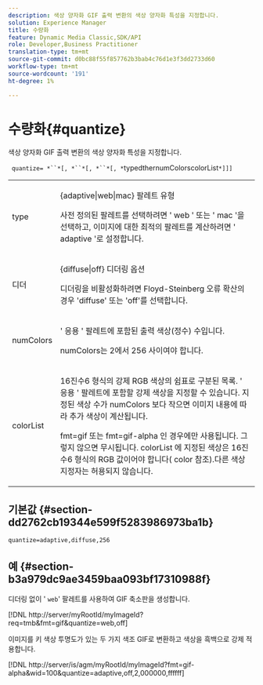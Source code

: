 ```yaml
---
description: 색상 양자화 GIF 출력 변환의 색상 양자화 특성을 지정합니다.
solution: Experience Manager
title: 수량화
feature: Dynamic Media Classic,SDK/API
role: Developer,Business Practitioner
translation-type: tm+mt
source-git-commit: d0bc88f55f857762b3bab4c76d1e3f3dd2733d60
workflow-type: tm+mt
source-wordcount: '191'
ht-degree: 1%

---
```



# 수량화{#quantize}

색상 양자화 GIF 출력 변환의 색상 양자화 특성을 지정합니다.

` quantize= *``*[, *``*[, *``*[, *`typedthernumColorscolorList`*]]]`

<table id="simpletable_6BF155FCB8224E7EBFC8D8375AD26A71"> 
 <tr class="strow"> 
  <td class="stentry"> <p> <span class="codeph"> <span class="varname"> type  </span> </span> </p> </td> 
  <td class="stentry"> <p> <span class="codeph"> {adaptive|web|mac}  </span> 팔레트 유형 </p> <p>사전 정의된 팔레트를 선택하려면 ' <span class="codeph"> web </span>' 또는 ' <span class="codeph"> mac </span>'을 선택하고, 이미지에 대한 최적의 팔레트를 계산하려면 ' <span class="codeph"> adaptive </span>'로 설정합니다. </p> </td> 
 </tr> 
 <tr class="strow"> 
  <td class="stentry"> <p> <span class="codeph"> <span class="varname"> 디더  </span> </span> </p> </td> 
  <td class="stentry"> <p> <span class="codeph"> {diffuse|off} 디더링  </span> 옵션 </p> <p>디더링을 비활성화하려면 Floyd-Steinberg 오류 확산의 경우 'diffuse' 또는 'off'를 선택합니다. </p> </td> 
 </tr> 
 <tr class="strow"> 
  <td class="stentry"> <p> <span class="codeph"> <span class="varname"> numColors  </span> </span> </p> </td> 
  <td class="stentry"> <p>' <span class="codeph"> 응용 </span>' 팔레트에 포함된 출력 색상(정수) 수입니다. </p> <p> <span class="codeph"> <span class="varname"> numColors는 2에서 256 사이여야  </span> </span> 합니다. </p> </td> 
 </tr> 
 <tr class="strow"> 
  <td class="stentry"> <p> <span class="codeph"> <span class="varname"> colorList  </span> </span> </p> </td> 
  <td class="stentry"> <p>16진수6 형식의 강제 RGB 색상의 쉼표로 구분된 목록. ' <span class="codeph"> 응용 </span>' 팔레트에 포함할 강제 색상을 지정할 수 있습니다. 지정된 색상 수가 <span class="codeph"> numColors </span>보다 작으면 이미지 내용에 따라 추가 색상이 계산됩니다. </p> <p><span class="codeph"> fmt=gif </span> 또는 <span class="codeph"> fmt=gif-alpha </span>인 경우에만 사용됩니다. 그렇지 않으면 무시됩니다. <span class="codeph"> <span class="varname"> colorList </span> </span>에 지정된 색상은 16진수6 형식의 RGB 값이어야 합니다( <span class="codeph"> color </span> 참조).다른 색상 지정자는 허용되지 않습니다. </p> </td> 
 </tr> 
</table>

## 기본값 {#section-dd2762cb19344e599f5283986973ba1b}

`quantize=adaptive,diffuse,256`

## 예 {#section-b3a979dc9ae3459baa093bf17310988f}

디더링 없이 &#39; `web`&#39; 팔레트를 사용하여 GIF 축소판을 생성합니다.

[!DNL http://server/myRootId/myImageId?req=tmb&fmt=gif&quantize=web,off]

이미지를 키 색상 투명도가 있는 두 가지 색조 GIF로 변환하고 색상을 흑백으로 강제 적용합니다.

[!DNL http://server/is/agm/myRootId/myImageId?fmt=gif-alpha&wid=100&quantize=adaptive,off,2,000000,ffffff]
